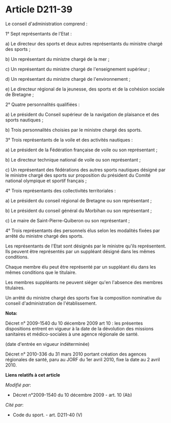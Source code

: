 # Article D211-39

Le conseil d'administration comprend : 

1° Sept représentants de l'Etat : 

a) Le directeur des sports et deux autres représentants du ministre chargé des sports ; 

b) Un représentant du ministre chargé de la mer ; 

c) Un représentant du ministre chargé de l'enseignement supérieur ; 

d) Un représentant du ministre chargé de l'environnement ; 

e) Le            directeur régional de la jeunesse, des sports et de la cohésion sociale  de Bretagne ; 

2° Quatre personnalités qualifiées : 

a) Le président du Conseil supérieur de la navigation de plaisance et des sports nautiques ; 

b) Trois personnalités choisies par le ministre chargé des sports. 

3° Trois représentants de la voile et des activités nautiques : 

a) Le président de la Fédération française de voile ou son représentant ; 

b) Le directeur technique national de voile ou son représentant ; 

c) Un représentant des fédérations des autres sports nautiques désigné par le ministre chargé des sports sur proposition du
président du Comité national olympique et sportif français ; 

4° Trois représentants des collectivités territoriales : 

a) Le président du conseil régional de Bretagne ou son représentant ; 

b) Le président du conseil général du Morbihan ou son représentant ; 

c) Le maire de Saint-Pierre-Quiberon ou son représentant ; 

4° Trois représentants des personnels élus selon les modalités fixées par arrêté du ministre chargé des sports. 

Les représentants de l'Etat sont désignés par le ministre qu'ils représentent. Ils peuvent être représentés par un suppléant
désigné dans les mêmes conditions. 

Chaque membre élu peut être représenté par un suppléant élu dans les mêmes conditions que le titulaire. 

Les membres suppléants ne peuvent siéger qu'en l'absence des membres titulaires. 

Un arrêté du ministre chargé des sports fixe la composition nominative du conseil d'administration de l'établissement.

**Nota:**

Décret n° 2009-1540 du 10 décembre 2009 art 10 : les présentes dispositions entrent en vigueur à la date de la dévolution des
missions sanitaires et médico-sociales à une agence régionale de santé. 

(date d'entrée en vigueur indéterminée)

Décret n° 2010-336 du 31 mars 2010 portant création des agences régionales de santé, paru au JORF du 1er avril 2010, fixe la
date au 2 avril 2010.

**Liens relatifs à cet article**

_Modifié par_:

  - Décret n°2009-1540 du 10 décembre 2009 - art. 10 (Ab)

_Cité par_:

  - Code du sport. - art. D211-40 (V)
